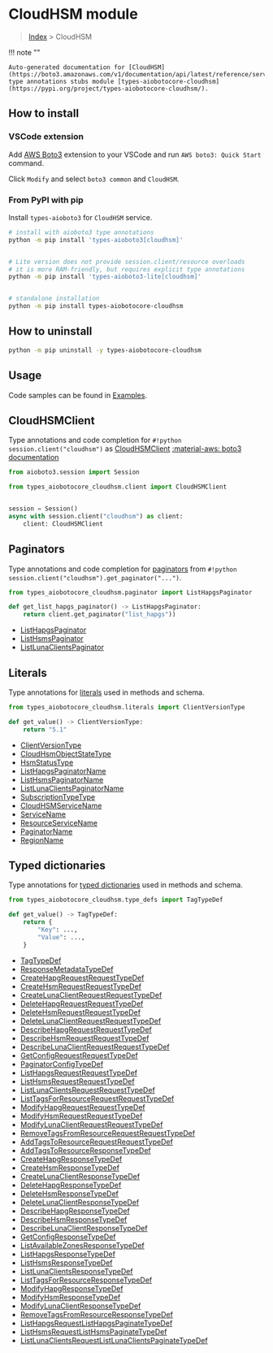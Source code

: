 # CloudHSM module

> [Index](../README.md) > CloudHSM


!!! note ""

    Auto-generated documentation for [CloudHSM](https://boto3.amazonaws.com/v1/documentation/api/latest/reference/services/cloudhsm.html#CloudHSM)
    type annotations stubs module [types-aiobotocore-cloudhsm](https://pypi.org/project/types-aiobotocore-cloudhsm/).

## How to install

### VSCode extension

Add [AWS Boto3](https://marketplace.visualstudio.com/items?itemName=Boto3typed.boto3-ide)
extension to your VSCode and run `AWS boto3: Quick Start` command.

Click `Modify` and select `boto3 common` and `CloudHSM`.

### From PyPI with pip

Install `types-aioboto3` for `CloudHSM` service.

```bash
# install with aioboto3 type annotations
python -m pip install 'types-aioboto3[cloudhsm]'


# Lite version does not provide session.client/resource overloads
# it is more RAM-friendly, but requires explicit type annotations
python -m pip install 'types-aioboto3-lite[cloudhsm]'


# standalone installation
python -m pip install types-aiobotocore-cloudhsm
```



## How to uninstall

```bash
python -m pip uninstall -y types-aiobotocore-cloudhsm
```

## Usage

Code samples can be found in [Examples](./usage.md).

## CloudHSMClient

Type annotations and code completion for  `#!python session.client("cloudhsm")` as [CloudHSMClient](./client.md)
[:material-aws: boto3 documentation](https://boto3.amazonaws.com/v1/documentation/api/latest/reference/services/cloudhsm.html#CloudHSM.Client)

```python title="Usage example"
from aioboto3.session import Session

from types_aiobotocore_cloudhsm.client import CloudHSMClient


session = Session()
async with session.client("cloudhsm") as client:
    client: CloudHSMClient
```


## Paginators

Type annotations and code completion for
[paginators](./paginators.md)
from `#!python session.client("cloudhsm").get_paginator("...")`.

```python title="Usage example"
from types_aiobotocore_cloudhsm.paginator import ListHapgsPaginator

def get_list_hapgs_paginator() -> ListHapgsPaginator:
    return client.get_paginator("list_hapgs"))
```

- [ListHapgsPaginator](./paginators.md#listhapgspaginator)
- [ListHsmsPaginator](./paginators.md#listhsmspaginator)
- [ListLunaClientsPaginator](./paginators.md#listlunaclientspaginator)








## Literals

Type annotations for [literals](./literals.md) used in methods and schema.

```python title="Usage example"
from types_aiobotocore_cloudhsm.literals import ClientVersionType

def get_value() -> ClientVersionType:
    return "5.1"
```

- [ClientVersionType](./literals.md#clientversiontype)
- [CloudHsmObjectStateType](./literals.md#cloudhsmobjectstatetype)
- [HsmStatusType](./literals.md#hsmstatustype)
- [ListHapgsPaginatorName](./literals.md#listhapgspaginatorname)
- [ListHsmsPaginatorName](./literals.md#listhsmspaginatorname)
- [ListLunaClientsPaginatorName](./literals.md#listlunaclientspaginatorname)
- [SubscriptionTypeType](./literals.md#subscriptiontypetype)
- [CloudHSMServiceName](./literals.md#cloudhsmservicename)
- [ServiceName](./literals.md#servicename)
- [ResourceServiceName](./literals.md#resourceservicename)
- [PaginatorName](./literals.md#paginatorname)
- [RegionName](./literals.md#regionname)




## Typed dictionaries

Type annotations for [typed dictionaries](./type_defs.md) used in methods and schema.

```python title="Usage example"
from types_aiobotocore_cloudhsm.type_defs import TagTypeDef

def get_value() -> TagTypeDef:
    return {
        "Key": ...,
        "Value": ...,
    }
```

- [TagTypeDef](./type_defs.md#tagtypedef)
- [ResponseMetadataTypeDef](./type_defs.md#responsemetadatatypedef)
- [CreateHapgRequestRequestTypeDef](./type_defs.md#createhapgrequestrequesttypedef)
- [CreateHsmRequestRequestTypeDef](./type_defs.md#createhsmrequestrequesttypedef)
- [CreateLunaClientRequestRequestTypeDef](./type_defs.md#createlunaclientrequestrequesttypedef)
- [DeleteHapgRequestRequestTypeDef](./type_defs.md#deletehapgrequestrequesttypedef)
- [DeleteHsmRequestRequestTypeDef](./type_defs.md#deletehsmrequestrequesttypedef)
- [DeleteLunaClientRequestRequestTypeDef](./type_defs.md#deletelunaclientrequestrequesttypedef)
- [DescribeHapgRequestRequestTypeDef](./type_defs.md#describehapgrequestrequesttypedef)
- [DescribeHsmRequestRequestTypeDef](./type_defs.md#describehsmrequestrequesttypedef)
- [DescribeLunaClientRequestRequestTypeDef](./type_defs.md#describelunaclientrequestrequesttypedef)
- [GetConfigRequestRequestTypeDef](./type_defs.md#getconfigrequestrequesttypedef)
- [PaginatorConfigTypeDef](./type_defs.md#paginatorconfigtypedef)
- [ListHapgsRequestRequestTypeDef](./type_defs.md#listhapgsrequestrequesttypedef)
- [ListHsmsRequestRequestTypeDef](./type_defs.md#listhsmsrequestrequesttypedef)
- [ListLunaClientsRequestRequestTypeDef](./type_defs.md#listlunaclientsrequestrequesttypedef)
- [ListTagsForResourceRequestRequestTypeDef](./type_defs.md#listtagsforresourcerequestrequesttypedef)
- [ModifyHapgRequestRequestTypeDef](./type_defs.md#modifyhapgrequestrequesttypedef)
- [ModifyHsmRequestRequestTypeDef](./type_defs.md#modifyhsmrequestrequesttypedef)
- [ModifyLunaClientRequestRequestTypeDef](./type_defs.md#modifylunaclientrequestrequesttypedef)
- [RemoveTagsFromResourceRequestRequestTypeDef](./type_defs.md#removetagsfromresourcerequestrequesttypedef)
- [AddTagsToResourceRequestRequestTypeDef](./type_defs.md#addtagstoresourcerequestrequesttypedef)
- [AddTagsToResourceResponseTypeDef](./type_defs.md#addtagstoresourceresponsetypedef)
- [CreateHapgResponseTypeDef](./type_defs.md#createhapgresponsetypedef)
- [CreateHsmResponseTypeDef](./type_defs.md#createhsmresponsetypedef)
- [CreateLunaClientResponseTypeDef](./type_defs.md#createlunaclientresponsetypedef)
- [DeleteHapgResponseTypeDef](./type_defs.md#deletehapgresponsetypedef)
- [DeleteHsmResponseTypeDef](./type_defs.md#deletehsmresponsetypedef)
- [DeleteLunaClientResponseTypeDef](./type_defs.md#deletelunaclientresponsetypedef)
- [DescribeHapgResponseTypeDef](./type_defs.md#describehapgresponsetypedef)
- [DescribeHsmResponseTypeDef](./type_defs.md#describehsmresponsetypedef)
- [DescribeLunaClientResponseTypeDef](./type_defs.md#describelunaclientresponsetypedef)
- [GetConfigResponseTypeDef](./type_defs.md#getconfigresponsetypedef)
- [ListAvailableZonesResponseTypeDef](./type_defs.md#listavailablezonesresponsetypedef)
- [ListHapgsResponseTypeDef](./type_defs.md#listhapgsresponsetypedef)
- [ListHsmsResponseTypeDef](./type_defs.md#listhsmsresponsetypedef)
- [ListLunaClientsResponseTypeDef](./type_defs.md#listlunaclientsresponsetypedef)
- [ListTagsForResourceResponseTypeDef](./type_defs.md#listtagsforresourceresponsetypedef)
- [ModifyHapgResponseTypeDef](./type_defs.md#modifyhapgresponsetypedef)
- [ModifyHsmResponseTypeDef](./type_defs.md#modifyhsmresponsetypedef)
- [ModifyLunaClientResponseTypeDef](./type_defs.md#modifylunaclientresponsetypedef)
- [RemoveTagsFromResourceResponseTypeDef](./type_defs.md#removetagsfromresourceresponsetypedef)
- [ListHapgsRequestListHapgsPaginateTypeDef](./type_defs.md#listhapgsrequestlisthapgspaginatetypedef)
- [ListHsmsRequestListHsmsPaginateTypeDef](./type_defs.md#listhsmsrequestlisthsmspaginatetypedef)
- [ListLunaClientsRequestListLunaClientsPaginateTypeDef](./type_defs.md#listlunaclientsrequestlistlunaclientspaginatetypedef)

